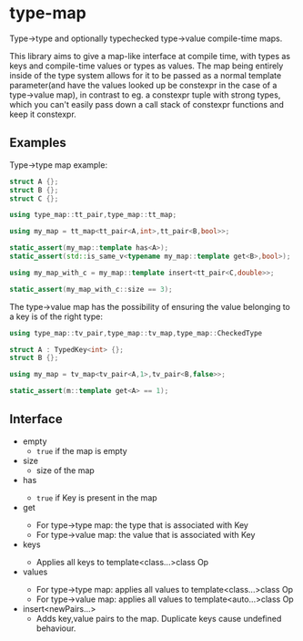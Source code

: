 # type-map
Type->type and optionally typechecked type->value compile-time maps.

This library aims to give a map-like interface at compile time, with types as keys and compile-time values or types as values.
The map being entirely inside of the type system allows for it to be passed as a normal template parameter(and have the values looked up be constexpr in the case of a type->value map), in contrast to eg. a constexpr tuple with strong types, which you can't easily pass down a call stack of constexpr functions and keep it constexpr.

## Examples
Type->type map example:
```cpp
struct A {};
struct B {};
struct C {};

using type_map::tt_pair,type_map::tt_map;

using my_map = tt_map<tt_pair<A,int>,tt_pair<B,bool>>;

static_assert(my_map::template has<A>);
static_assert(std::is_same_v<typename my_map::template get<B>,bool>);

using my_map_with_c = my_map::template insert<tt_pair<C,double>>;

static_assert(my_map_with_c::size == 3);
```

The type->value map has the possibility of ensuring the value belonging to a key is of the right type:
```cpp
using type_map::tv_pair,type_map::tv_map,type_map::CheckedType

struct A : TypedKey<int> {};
struct B {};

using my_map = tv_map<tv_pair<A,1>,tv_pair<B,false>>;

static_assert(m::template get<A> == 1);
```

## Interface

- empty
  - `true` if the map is empty
- size
  - size of the map
- has<Key>
  - `true` if Key is present in the map
- get<Key>
  - For type->type map:  the type that is associated with Key
  - For type->value map: the value that is associated with Key
- keys<Op>
  - Applies all keys to template<class...>class Op
- values<Op>
  - For type->type map:  applies all values to template<class...>class Op
  - For type->value map: applies all values to template<auto...>class Op
- insert<newPairs...>
  - Adds key,value pairs to the map. Duplicate keys cause undefined behaviour.
